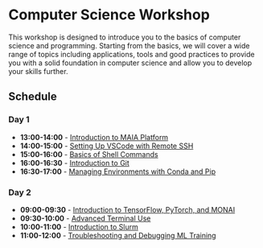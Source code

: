 # Computer Science Workshop

This workshop is designed to introduce you to the basics of computer science and programming. Starting from the basics, we will cover a wide range of topics including applications, tools and good practices to provide you with a solid foundation in computer science and allow you to develop your skills further.

## Schedule


### Day 1 
- **13:00-14:00** - [Introduction to MAIA Platform](Day1/MAIA-Intro/README.md)
- **14:00-15:00** - [Setting Up VSCode with Remote SSH](Day1/SSH_VSCode/README.md)
- **15:00-16:00** - [Basics of Shell Commands](Day1/Shell-Intro/README.md)
- **16:00-16:30** - [Introduction to Git](Day1/Git/README.md)
- **16:30-17:00** - [Managing Environments with Conda and Pip](Day1/Conda/README.md)


### Day 2 

- **09:00-09:30** - [Introduction to TensorFlow, PyTorch, and MONAI](Day2/ML-framworks/README.md)
- **09:30-10:00** - [Advanced Terminal Use](Day2/Shell-Part-2/README.md)
- **10:00-11:00** - [Introduction to Slurm](Day2/SLURM-HPC/README.md)
- **11:00-12:00** - [Troubleshooting and Debugging ML Training](Day2/FAQ/README.md)
